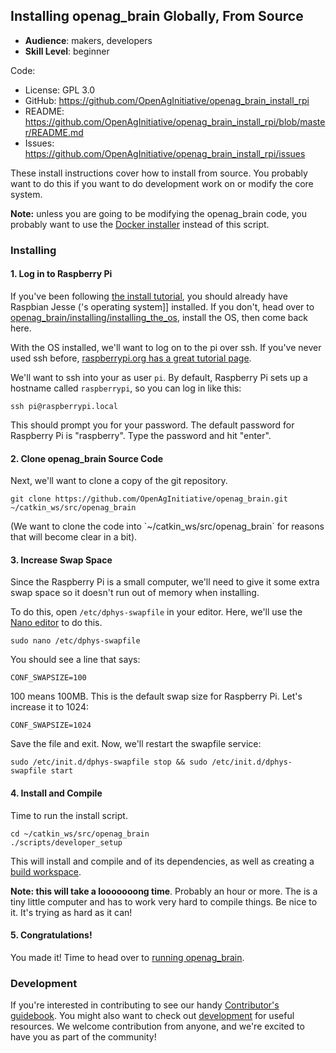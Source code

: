 ## Installing openag\_brain Globally, From Source

  - **Audience**: makers, developers
  - **Skill Level**: beginner

Code:

  - License: GPL 3.0
  - GitHub:
    <https://github.com/OpenAgInitiative/openag_brain_install_rpi>
  - README:
    <https://github.com/OpenAgInitiative/openag_brain_install_rpi/blob/master/README.md>
  - Issues:
    <https://github.com/OpenAgInitiative/openag_brain_install_rpi/issues>

These install instructions cover how to install [](/openag_brain/) from
source. You probably want to do this if you want to do development work
on [](/openag_brain/) or modify the core system.

**Note:** unless you are going to be modifying the openag\_brain code,
you probably want to use the [Docker
installer](/openag_brain/installing/installing_with_docker) instead of
this script.

### Installing

#### 1\. Log in to Raspberry Pi

If you've been following [the install
tutorial](/openag_brain/installing), you should already have Raspbian
Jesse ([](/Raspberry%20Pi/)'s operating system\]\] installed. If you
don't, head over to
[openag\_brain/installing/installing\_the\_os](openag_brain/installing/installing_the_os),
install the OS, then come back here.

With the OS installed, we'll want to log on to the pi over ssh. If
you've never used ssh before, [raspberrypi.org has a great tutorial
page](https://www.raspberrypi.org/documentation/remote-access/ssh/).

We'll want to ssh into your [](/Raspberry%20Pi/) as user `pi`. By
default, Raspberry Pi sets up a hostname called `raspberrypi`, so you
can log in like this:

    ssh pi@raspberrypi.local

This should prompt you for your password. The default password for
Raspberry Pi is "raspberry". Type the password and hit "enter".

#### 2\. Clone openag\_brain Source Code

Next, we'll want to clone a copy of the git repository.

    git clone https://github.com/OpenAgInitiative/openag_brain.git ~/catkin_ws/src/openag_brain

(We want to clone the code into \`\~/catkin\_ws/src/openag\_brain\` for
reasons that will become clear in a bit).

#### 3\. Increase Swap Space

Since the Raspberry Pi is a small computer, we'll need to give it some
extra swap space so it doesn't run out of memory when installing.

To do this, open `/etc/dphys-swapfile` in your editor. Here, we'll use
the [Nano editor](https://www.nano-editor.org/dist/v2.8/nano.html) to do
this.

    sudo nano /etc/dphys-swapfile

You should see a line that says:

    CONF_SWAPSIZE=100

100 means 100MB. This is the default swap size for Raspberry Pi. Let's
increase it to 1024:

    CONF_SWAPSIZE=1024

Save the file and exit. Now, we'll restart the swapfile service:

    sudo /etc/init.d/dphys-swapfile stop && sudo /etc/init.d/dphys-swapfile start

#### 4\. Install and Compile

Time to run the install script.

    cd ~/catkin_ws/src/openag_brain
    ./scripts/developer_setup

This will install and compile [](/openag_brain/) and of its
dependencies, as well as creating a [build
workspace](/ros/build_tooling).

**Note: this will take a looooooong time**. Probably an hour or more.
The [](/Raspberry%20Pi/) is a tiny little computer and has to work very
hard to compile things. Be nice to it. It's trying as hard as it can\!

#### 5\. Congratulations\!

You made it\! Time to head over to [running
openag\_brain](/openag_brain/running%20openag_brain).

### Development

If you're interested in contributing to [](/openag_brain/) see our handy
[Contributor's guidebook](/contributing). You might also want to check
out [development](/food_computer_2/development) for useful resources. We
welcome contribution from anyone, and we're excited to have you as part
of the community\!
